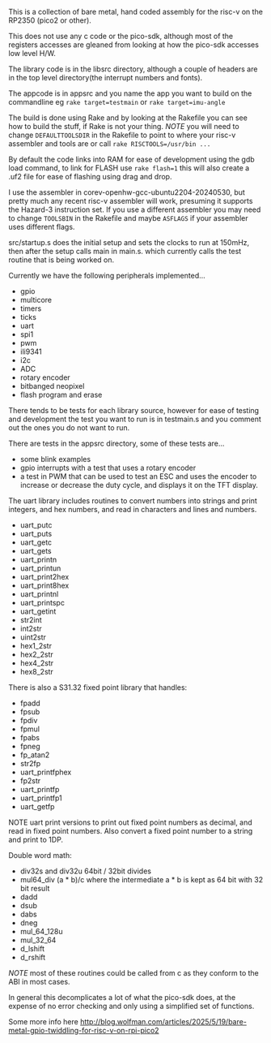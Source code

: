 This is a collection of bare metal, hand coded assembly for the risc-v on
the RP2350 (pico2 or other).

This does not use any c code or the pico-sdk, although most of the registers
accesses are gleaned from looking at how the pico-sdk accesses low level H/W.

The library code is in the libsrc directory, although a couple of headers are
in the top level directory(the interrupt numbers and fonts).

The appcode is in appsrc and you name the app you want to build on the
commandline eg `rake target=testmain` or `rake target=imu-angle`

The build is done using Rake and by looking at the Rakefile you can see how to
build the stuff, if Rake is not your thing.
*NOTE* you will need to change `DEFAULTTOOLSDIR` in the Rakefile to point to where your
 risc-v assembler and tools are or call `rake RISCTOOLS=/usr/bin ...`

By default the code links into RAM for ease of development using the gdb load
command, to link for FLASH use `rake flash=1` this will also create a .uf2
file for ease of flashing using drag and drop.


I use the assembler in corev-openhw-gcc-ubuntu2204-20240530, but pretty much
any recent risc-v assembler will work, presuming it supports the Hazard-3
instruction set. If you use a different assembler you may need to change
`TOOLSBIN` in the Rakefile and maybe `ASFLAGS` if your assembler uses different
flags.

src/startup.s does the initial setup and sets the clocks to run at 150mHz,
then after the setup calls main in main.s. which currently calls the test
routine that is being worked on.

Currently we have the following peripherals implemented...

* gpio
* multicore
* timers
* ticks
* uart
* spi1
* pwm
* ili9341
* i2c
* ADC
* rotary encoder
* bitbanged neopixel
* flash program and erase


There tends to be tests for each library source, however for ease of testing and development the
test you want to run is in testmain.s and you comment out the ones you do not want to run.

There are tests in the appsrc directory, some of these tests are...

* some blink examples
* gpio interrupts with a test that uses a rotary encoder
* a test in PWM that can be used to test an ESC and uses the encoder to
  increase or decrease the duty cycle, and displays it on the TFT display.

The uart library includes routines to convert numbers into strings and print integers, and hex
numbers, and read in characters and lines and numbers.

* uart_putc
* uart_puts
* uart_getc
* uart_gets
* uart_printn
* uart_printun
* uart_print2hex
* uart_print8hex
* uart_printnl
* uart_printspc
* uart_getint
* str2int
* int2str
* uint2str
* hex1_2str
* hex2_2str
* hex4_2str
* hex8_2str

There is also a S31.32 fixed point library that handles:

* fpadd
* fpsub
* fpdiv
* fpmul
* fpabs
* fpneg
* fp_atan2
* str2fp
* uart_printfphex
* fp2str
* uart_printfp
* uart_printfp1
* uart_getfp

NOTE uart print versions to print out fixed point numbers as decimal, and read
in fixed point numbers. Also convert a fixed point number to a string and print to 1DP.

Double word math:

* div32s and div32u 64bit / 32bit divides
* mul64_div (a * b)/c where the intermediate a * b is kept as 64 bit with 32 bit result
* dadd
* dsub
* dabs
* dneg
* mul_64_128u
* mul_32_64
* d_lshift
* d_rshift


*NOTE* most of these routines could be called from c as they conform to the
 ABI in most cases.

In general this decomplicates a lot of what the pico-sdk does, at the expense
of no error checking and only using a simplified set of functions.


Some more info here http://blog.wolfman.com/articles/2025/5/19/bare-metal-gpio-twiddling-for-risc-v-on-rpi-pico2

